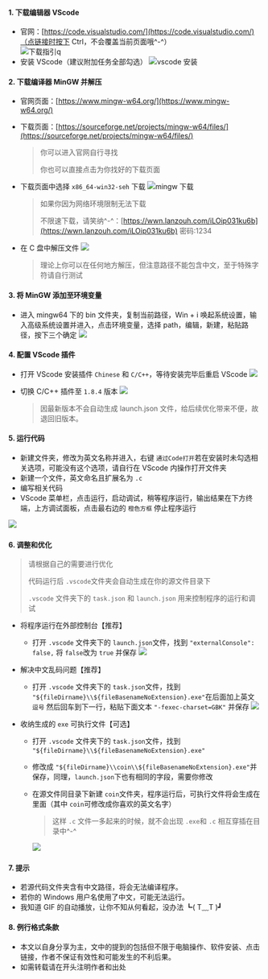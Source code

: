 #### 1. 下载编辑器 VScode

* 官网：[https://code.visualstudio.com/](https://code.visualstudio.com/)（点链接时按下 Ctrl，不会覆盖当前页面哦^-^）  
  ​![下载指引](assets/vscode下载-20221024184950-ud0vgpw.png)q
* 安装 VScode（建议附加任务全部勾选）
  ​![vscode 安装](assets/vscode安装-20221024184950-y6hoxjr.gif)​

#### 2. 下载编译器 MinGW 并解压

* 官网页面：[https://www.mingw-w64.org/](https://www.mingw-w64.org/)
* 下载页面：[https://sourceforge.net/projects/mingw-w64/files/](https://sourceforge.net/projects/mingw-w64/files/)

  > 你可以进入官网自行寻找
  >
  > 你也可以直接点击为你找好的下载页面
  >
* 下载页面中选择 `x86_64-win32-seh`​ 下载
  ​![mingw 下载](assets/mingw下载-20221024184950-zz7eer8.png)​

  > 如果你因为网络环境限制无法下载
  >
  > 不限速下载，请笑纳^-^：[https://wwn.lanzouh.com/iLOip031ku6b](https://wwn.lanzouh.com/iLOip031ku6b) 密码:1234
  >
* 在 C 盘中解压文件
  ​![](assets/解压mingw-20221024184950-pccrbxa.gif)​

  > 理论上你可以在任何地方解压，但注意路径不能包含中文，至于特殊字符请自行测试
  >

#### 3. 将 MinGW 添加至环境变量

* 进入 mingw64 下的 bin 文件夹，复制当前路径，Win + i 唤起系统设置，输入高级系统设置并进入，点击环境变量，选择 path，编辑，新建，粘贴路径，按下三个确定
  ​![](assets/配置环境变量-20221024184950-54sz1pj.gif)​

#### 4. 配置 VScode 插件

* 打开 VScode 安装插件 `Chinese`​ 和 `C/C++`​ ，等待安装完毕后重启 VScode
  ​![](assets/安装插件-20221024184950-y2j7qxe.gif)​
* 切换 C/C++ 插件至 `1.8.4`​ 版本
  ​![](assets/版本退回-20221024184950-7fpm4b0.png)​

  > 因最新版本不会自动生成 launch.json 文件，给后续优化带来不便，故退回旧版本。
  >

#### 5. 运行代码

* 新建文件夹，修改为英文名称并进入，右键 `通过Code打开`​ 若在安装时未勾选相关选项，可能没有这个选项，请自行在 VScode 内操作打开文件夹
* 新建一个文件，英文命名且扩展名为 `.c`​
* 编写相关代码
* VScode 菜单栏，点击运行，启动调试，稍等程序运行，输出结果在下方终端，上方调试面板，点击最右边的 `橙色方框`​ 停止程序运行

![](assets/运行代码-20221024184950-klktrrs.gif)​

#### 6. 调整和优化

> 请根据自己的需要进行优化
>
> 代码运行后 `.vscode`​ 文件夹会自动生成在你的源文件目录下
>
> `.vscode`​ 文件夹下的 `task.json`​ 和 `launch.json`​ 用来控制程序的运行和调试

* 将程序运行在外部控制台【推荐】

  * 打开 `.vscode`​ 文件夹下的 `launch.json`​ 文件，找到 `"externalConsole": false,`​ 将 `false`​ 改为 `true`​ 并保存
    ​![](assets/控制台-20221024184950-8m2skxk.png)​
* 解决中文乱码问题【推荐】

  * 打开 `.vscode`​ 文件夹下的 `task.json`​ 文件，找到 `"${fileDirname}\\${fileBasenameNoExtension}.exe"`​ 在后面加上英文 `逗号`​ 然后回车到下一行，粘贴下面文本 `"-fexec-charset=GBK"`​ 并保存
    ​![](assets/中文乱码-20221024184950-e5jsx3h.png)​
* 收纳生成的 `exe`​ 可执行文件【可选】

  * 打开 `.vscode`​ 文件夹下的 `task.json`​ 文件，找到 `"${fileDirname}\\${fileBasenameNoExtension}.exe"`​
  * 修改成 `"${fileDirname}\\coin\\${fileBasenameNoExtension}.exe"`​ 并保存，同理，`launch.json`​ 下也有相同的字段，需要你修改
  * 在源文件同目录下新建 `coin`​ 文件夹，程序运行后，可执行文件将会生成在里面（其中 `coin`​ 可修改成你喜欢的英文名字）

    > 这样 `.c`​ 文件一多起来的时候，就不会出现 `.exe`​ 和 `.c`​ 相互穿插在目录中^-^
    >

    ![](assets/收纳exe-20221024184950-arzpz53.png)​

#### 7. 提示

* 若源代码文件夹含有中文路径，将会无法编译程序。
* 若你的 Windows 用户名使用了中文，可能无法运行。
* 我知道 GIF 的自动播放，让你不知从何看起，没办法 ┗( T﹏T )┛

#### 8. 例行格式条款

* 本文以自身分享为主，文中的提到的包括但不限于电脑操作、软件安装、点击链接，作者不保证有效性和可能发生的不利后果。
* 如需转载请在开头注明作者和出处

‍
